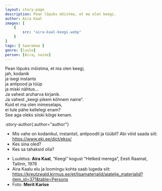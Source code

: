 ```yaml
---
layout: story-page
description: Pean lõpuks mõistma, et ma olen keegi.
author: Aira Kaal
images: [
    {
        src: "aira-kaal-keegi.webp"
    }
]
tags: [ Saaremaa ]
genre: [luule]
person: [Aira, naine]
---
```


<!-- # {{ $doc.title }} -->

Pean lõpuks mõistma, et ma olen keegi,\
jah, kodanik \
ja isegi instants \
ja antipood ja tüüp \
ja miski nähtus... \
Ja vahest aruharva kirjanik. \
Ja vahest „keegi pikem kõhnem naine“. \
Kuid et ma olen inimeselaps, \
ei tule pähe kellelegi enam? \
See aga oleks siiski kõige kenam.


:story-author{:author="author"}

<details-wrapper summary="Mis mõtted tekkisid?">

- Mis vahe on kodanikul, instantsil, antipoodil ja tüübil? Abi võid saada siit: https://www.eki.ee/dict/ekss/
- Kes sina oled?
- Kes sa tahaksid olla?

</details-wrapper>


<details-wrapper summary="Allikad" class="text-sm" icon="icon-park-outline:document-folder">

- Luuletus: **Aira Kaal**, “Keegi” kogust “Hetked merega”, Eesti Raamat, Tallinn, 1976
- Aira Kaalu elu ja loomingu kohta saab lugeda siit: https://kreutzwald.kirmus.ee/et/lisamaterjalid/ajatelje_materjalid?item_id=371&table=Persons
- Foto: **Merit Karise**

</details-wrapper>